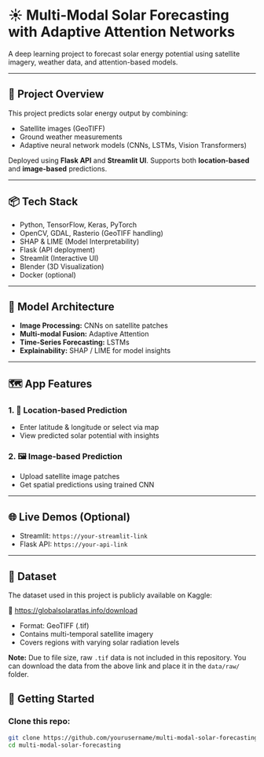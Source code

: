 # ☀️ Multi-Modal Solar Forecasting with Adaptive Attention Networks

A deep learning project to forecast solar energy potential using satellite imagery, weather data, and attention-based models.

---

## 🚀 Project Overview

This project predicts solar energy output by combining:
- Satellite images (GeoTIFF)
- Ground weather measurements
- Adaptive neural network models (CNNs, LSTMs, Vision Transformers)

Deployed using **Flask API** and **Streamlit UI**. Supports both **location-based** and **image-based** predictions.

---

## 📦 Tech Stack

- Python, TensorFlow, Keras, PyTorch
- OpenCV, GDAL, Rasterio (GeoTIFF handling)
- SHAP & LIME (Model Interpretability)
- Flask (API deployment)
- Streamlit (Interactive UI)
- Blender (3D Visualization)
- Docker (optional)

---

## 🧠 Model Architecture

- **Image Processing:** CNNs on satellite patches
- **Multi-modal Fusion:** Adaptive Attention
- **Time-Series Forecasting:** LSTMs
- **Explainability:** SHAP / LIME for model insights

---

## 🗺️ App Features

### 1. 📍 Location-based Prediction
- Enter latitude & longitude or select via map
- View predicted solar potential with insights

### 2. 🖼️ Image-based Prediction
- Upload satellite image patches
- Get spatial predictions using trained CNN

---

## 🌐 Live Demos (Optional)
- Streamlit: `https://your-streamlit-link`
- Flask API: `https://your-api-link`

---

## 📂 Dataset

The dataset used in this project is publicly available on Kaggle:

🔗 https://globalsolaratlas.info/download

- Format: GeoTIFF (.tif)
- Contains multi-temporal satellite imagery
- Covers regions with varying solar radiation levels

**Note:** Due to file size, raw `.tif` data is not included in this repository. You can download the data from the above link and place it in the `data/raw/` folder.

## 🔧 Getting Started

### Clone this repo:
```bash
git clone https://github.com/yourusername/multi-modal-solar-forecasting.git
cd multi-modal-solar-forecasting
